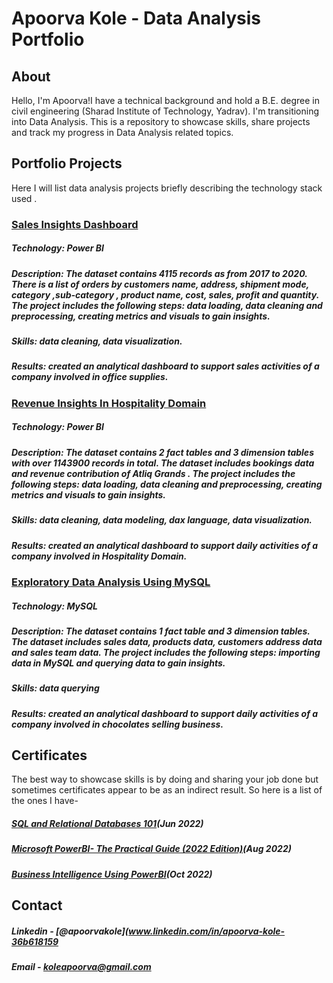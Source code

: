 # Apoorva Kole - Data Analysis Portfolio

## About

Hello, I'm Apoorva!I have a technical background and hold a B.E. degree in civil engineering (Sharad Institute of Technology, Yadrav). I'm transitioning into Data Analysis. This is a repository to showcase skills, share projects and track my progress in Data Analysis related topics. 

##  Portfolio Projects

Here I will list data analysis projects briefly describing the technology stack used .

### [Sales Insights Dashboard](https://github.com/apoorvakole/sales-dashboard.git)

##### **Technology**: Power BI
##### **Description**: The dataset contains 4115 records as from 2017 to 2020. There is a list of orders by customers name, address, shipment mode, category ,sub-category , product name, cost, sales, profit and quantity. The project includes the following steps: data loading, data cleaning and preprocessing, creating metrics and visuals to gain insights.
##### **Skills**: data cleaning, data visualization.
##### **Results**: created an analytical dashboard to support sales activities of a company involved in office supplies.

### [Revenue Insights In Hospitality Domain](https://github.com/apoorvakole/Revenue-insights-in-hospitality-domain.git)

##### **Technology**: Power BI
##### **Description**: The dataset contains 2 fact tables and 3 dimension tables with over 1143900 records in total. The dataset includes bookings data and revenue contribution of Atliq Grands . The project includes the following steps: data loading, data cleaning and preprocessing, creating metrics and visuals to gain insights.
##### **Skills**: data cleaning, data modeling, dax language, data visualization.
##### **Results**: created an analytical dashboard to support daily activities of a company involved in Hospitality Domain.

### [Exploratory Data Analysis Using MySQL](https://github.com/apoorvakole/EDA-using-MySql.git)

##### **Technology**: MySQL
##### **Description**: The dataset contains 1 fact table and 3 dimension tables. The dataset includes sales data, products data, customers address data and sales team data. The project includes the following steps: importing data in MySQL and querying data to gain insights.
##### **Skills**: data querying 
##### **Results**: created an analytical dashboard to support daily activities of a company involved in chocolates selling business.

## Certificates

The best way to showcase skills is by doing and sharing your job done but sometimes certificates appear to be as an indirect result. So here is a list of the ones I have-

##### [SQL and Relational Databases 101](https://courses.cognitiveclass.ai/certificates/5aff5d6f2bac4fd080891a42f2c9d2ac)(Jun 2022)
##### [Microsoft PowerBI- The Practical Guide (2022 Edition)](https://github.com/apoorvakole/sales-dashboard/blob/5585f5a791d42ecc808710b64a6e58148ea45dab/Udemy%20-%20Power%20BI.pdf)(Aug 2022)
##### [Business Intelligence Using PowerBI](https://github.com/apoorvakole/sales-dashboard/blob/157f2740e39a071d4c793f247b98977854f7d940/Power%20BI%20Certificate.pdf)(Oct 2022)

## Contact 

##### Linkedin - [@apoorvakole](www.linkedin.com/in/apoorva-kole-36b618159
##### Email - koleapoorva@gmail.com

